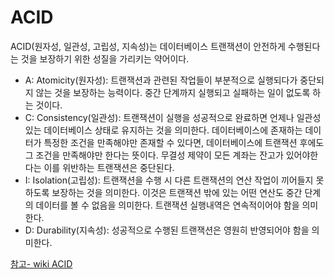 # ACID
ACID(원자성, 일관성, 고립성, 지속성)는 데이터베이스 트랜잭션이 안전하게 수행된다는 것을 보장하기 위한 성질을 가리키는 약어이다. 

* A: Atomicity(원자성): 트랜잭션과 관련된 작업들이 부분적으로 실행되다가 중단되지 않는 것을 보장하는 능력이다. 중간 단계까지 실행되고 실패하는 일이 없도록 하는 것이다.
* C: Consistency(일관성): 트랜잭션이 실행을 성공적으로 완료하면 언제나 일관성 있는 데이터베이스 상태로 유지하는 것을 의미한다. 데이터베이스에 존재하는 데이터가 특정한 조건을 만족해야만 존재할 수 있다면, 데이터베이스에 트랜잭션 후에도 그 조건을 만족해야만 한다는 뜻이다.  무결성 제약이 모든 계좌는 잔고가 있어야한다는 이를 위반하는 트랜잭션은 중단된다.
* I: Isolation(고립성): 트랜잭션을 수행 시 다른 트랜잭션의 연산 작업이 끼어들지 못하도록 보장하는 것을 의미한다. 이것은 트랜잭션 밖에 있는 어떤 연산도 중간 단계의 데이터를 볼 수 없음을 의미한다. 트랜잭션 실행내역은 연속적이어야 함을 의미한다.
* D: Durability(지속성): 성공적으로 수행된 트랜잭션은 영원히 반영되어야 함을 의미한다. 

[참고- wiki ACID](https://ko.wikipedia.org/wiki/ACID)
